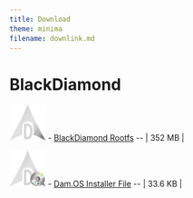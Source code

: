 ```yaml
---
title: Download
theme: minima
filename: downlink.md
---
```


# BlackDiamond
<!-- ![DAMOS_ICO](https://github.com/SMGXSCRIPTS/Dam.OS/raw/main/lib/DAM.OS-LOGO_V3_64x64.png) - [v2.06 Rootfs](https://github.com/SMGXSCRIPTS/Dam.OS/releases/download/Rootfs/damos-arm64-rootfs.tar.xz) -- | 366.24 MB | -->

![DAMOS_ICO](https://github.com/SMGXSCRIPTS/Dam.OS/raw/main/lib/DAM.OS-LOGO_V3_64x64.png) - [BlackDiamond Rootfs](https://github.com/SMGXSCRIPTS/Dam.OS/releases/download/Rootfs_v2.06/damos-arm64-rootfs.tar.xz) -- | 352 MB |

![INSTALLER_ICO](https://github.com/SMGXSCRIPTS/Dam.OS/raw/main/lib/DAM.OS-LOGO_V3_INSTALL_SH_64x64.png) - [Dam.OS Installer File](https://smgxscripts.github.io/Dam.OS/install/DAM.OS-INSTALL_PR_TERMUX.sh) -- | 33.6 KB |
